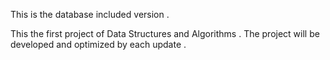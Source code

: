 This is the database included version .

This the first project of Data Structures and Algorithms . The project will be developed and optimized by each update . 


